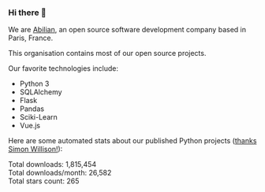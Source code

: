 ### Hi there 👋

We are [Abilian](https://abilian.com/), an open source software development company based in Paris, France.

This organisation contains most of our open source projects.

Our favorite technologies include:

- Python 3
- SQLAlchemy
- Flask
- Pandas
- Sciki-Learn
- Vue.js

Here are some automated stats about our published Python projects
([thanks Simon Willison!][sw-post]):

<!--marker-->
Total downloads: 1,815,454<br>
Total downloads/month: 26,582<br>
Total stars count: 265
<!--end-->

[sw-post]: https://simonwillison.net/2020/Jul/10/self-updating-profile-readme/